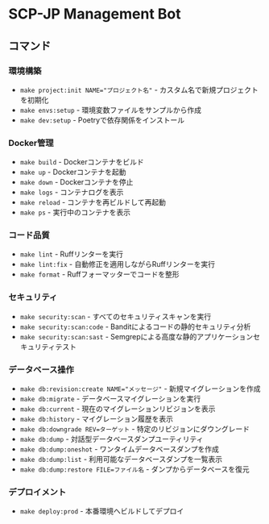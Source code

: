 # SCP-JP Management Bot

## コマンド
### 環境構築
- `make project:init NAME="プロジェクト名"` - カスタム名で新規プロジェクトを初期化
- `make envs:setup` - 環境変数ファイルをサンプルから作成
- `make dev:setup` - Poetryで依存関係をインストール

### Docker管理
- `make build` - Dockerコンテナをビルド
- `make up` - Dockerコンテナを起動
- `make down` - Dockerコンテナを停止
- `make logs` - コンテナログを表示
- `make reload` - コンテナを再ビルドして再起動
- `make ps` - 実行中のコンテナを表示

### コード品質
- `make lint` - Ruffリンターを実行
- `make lint:fix` - 自動修正を適用しながらRuffリンターを実行
- `make format` - Ruffフォーマッターでコードを整形

### セキュリティ
- `make security:scan` - すべてのセキュリティスキャンを実行
- `make security:scan:code` - Banditによるコードの静的セキュリティ分析
- `make security:scan:sast` - Semgrepによる高度な静的アプリケーションセキュリティテスト

### データベース操作
- `make db:revision:create NAME="メッセージ"` - 新規マイグレーションを作成
- `make db:migrate` - データベースマイグレーションを実行
- `make db:current` - 現在のマイグレーションリビジョンを表示
- `make db:history` - マイグレーション履歴を表示
- `make db:downgrade REV=ターゲット` - 特定のリビジョンにダウングレード
- `make db:dump` - 対話型データベースダンプユーティリティ
- `make db:dump:oneshot` - ワンタイムデータベースダンプを作成
- `make db:dump:list` - 利用可能なデータベースダンプを一覧表示
- `make db:dump:restore FILE=ファイル名` - ダンプからデータベースを復元

### デプロイメント
- `make deploy:prod` - 本番環境へビルドしてデプロイ
